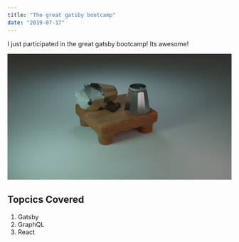 ```yaml
---
title: "The great gatsby bootcamp"
date: "2019-07-17"
---
```


I just participated in the great gatsby bootcamp!
Its awesome!

![Espresso](./Espresso.png)

## Topcics Covered

1. Gatsby
2. GraphQL
3. React